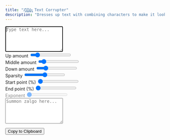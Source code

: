 ```yaml
---
title: "Z̥̖̩᷃᷁ͅa͇̭͡l̮᷂̕g̢̻̎͐o̴̢͖̬ Text Corrupter"
description: "Dresses up text with combining characters to make it look <span class='accent'>corrupted</span>. <br>The term <span class='accent'>zalgo</span> is coined from <a href='http://stackoverflow.com/questions/1732348/regex-match-open-tags-except-xhtml-self-contained-tags/1732454#1732454'>this StackOverflow post</a>."
---
```


<link rel='stylesheet' href='/scss/zalgo.css'>

<form>
	<textarea id='input' rows='5' autofocus placeholder='Type text here...' oninput='update()'></textarea>
	<div id='sliders'>
		<div>
			<label for='fuck up'>Up amount</label>
			<input id='fuck up' type='range' name='fuck up' value='4' min='0' max='30' oninput='update()'>
		</div>
		<div>
			<label for='fuck mid'>Middle amount</label>
			<input id='fuck mid' type='range' name='fuck mid' value='2' min='0' max='24' oninput='update()'>
		</div>
		<div>
			<label for='fuck down'>Down amount</label>
			<input id='fuck down' type='range' name='fuck down' value='6' min='0' max='30' oninput='update()'>
		</div>
		<div>
			<label for='fuckiness'>Sparsity</label>
			<input id='fuckiness' type='range' name='fuckiness' value='0.5' min='0' max='1' step='0.01' oninput='update()'>
		</div>
		<div>
			<label for='start fuck'>Start point (%)</label>
			<input id='start fuck' type='range' name='start fuck' value='0' min='0' max='1' step='0.01' oninput='update()'>
		</div>
		<div>
			<label for='end fuck'>End point (%)</label>
			<input id='end fuck' type='range' name='end fuck' value='0' min='0' max='1' step='0.01' oninput='update()'>
		</div>
		<div style='opacity: 0.5'>
			<label for='power fuck'>Exponent</label>
			<input id='power fuck' type='range' name='power fuck' value='1' min='1' max='10' step='0.01' oninput='update()'>
		</div>
	</div>
	<textarea id='output' rows='5' readonly placeholder='Summon zalgo here...'></textarea>
</form>

<div style='width: 100%' class='center'>
	<button style='margin-bottom: 0' class='btn' type='button' onclick='copy()'>Copy to Clipboard</button>
</div>

<script src='/js/zalgo.js'></script>

